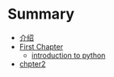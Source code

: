 # Summary

* [介绍](README.md)
* [First Chapter](chapter1.md)
   * [introduction to python](introduction_to_python.md)
* [chpter2](chapter2.md)

